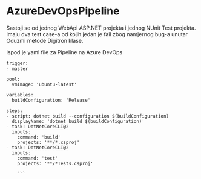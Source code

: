 # AzureDevOpsPipeline
Sastoji se od jednog WebApi ASP.NET projekta i jednog NUnit Test projekta. Imaju dva test case-a od kojih jedan je fail zbog namjernog bug-a unutar Oduzmi metode Digitron klase.

Ispod je yaml file za Pipeline na Azure DevOps
```
trigger:
- master

pool:
  vmImage: 'ubuntu-latest'

variables:
  buildConfiguration: 'Release'

steps:
- script: dotnet build --configuration $(buildConfiguration)
  displayName: 'dotnet build $(buildConfiguration)'
- task: DotNetCoreCLI@2
  inputs:
    command: 'build'
    projects: '**/*.csproj'
- task: DotNetCoreCLI@2
  inputs:
    command: 'test'
    projects: '**/*Tests.csproj'
    
    ```
